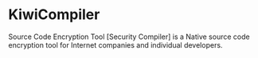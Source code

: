 # KiwiCompiler
Source Code Encryption Tool [Security Compiler] is a Native source code encryption tool for Internet companies and individual developers.
